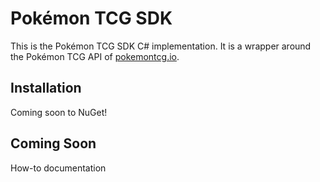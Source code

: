 # Pokémon TCG SDK

This is the Pokémon TCG SDK C# implementation. It is a wrapper around the Pokémon TCG API of [pokemontcg.io](https://pokemontcg.io/).

## Installation

Coming soon to NuGet!

## Coming Soon

How-to documentation